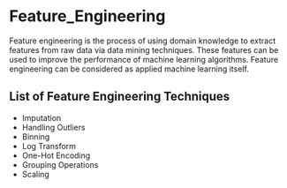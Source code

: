 # Feature_Engineering
 Feature engineering is the process of using domain knowledge to extract features from raw data via data mining techniques. These features can be used to improve the performance of machine learning algorithms. Feature engineering can be considered as applied machine learning itself.

## List of Feature Engineering Techniques
* Imputation
* Handling Outliers
* Binning
* Log Transform
* One-Hot Encoding
* Grouping Operations
* Scaling
